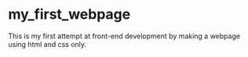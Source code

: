 # my_first_webpage
This is my first attempt at front-end development by making a webpage using html and css only.
